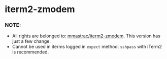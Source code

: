 # iterm2-zmodem

### NOTE:
- All rights are belonged to: [mmastrac/iterm2-zmodem](https://github.com/mmastrac/iterm2-zmodem). This version has just a few change.
- Cannot be used in iterms logged in `expect` method. `sshpass` with iTerm2 is recommended.

